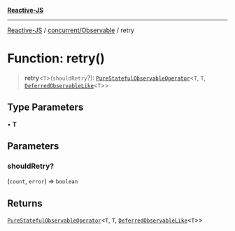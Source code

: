 [**Reactive-JS**](../../../README.md)

***

[Reactive-JS](../../../README.md) / [concurrent/Observable](../README.md) / retry

# Function: retry()

> **retry**\<`T`\>(`shouldRetry`?): [`PureStatefulObservableOperator`](../type-aliases/PureStatefulObservableOperator.md)\<`T`, `T`, [`DeferredObservableLike`](../../interfaces/DeferredObservableLike.md)\<`T`\>\>

## Type Parameters

• **T**

## Parameters

### shouldRetry?

(`count`, `error`) => `boolean`

## Returns

[`PureStatefulObservableOperator`](../type-aliases/PureStatefulObservableOperator.md)\<`T`, `T`, [`DeferredObservableLike`](../../interfaces/DeferredObservableLike.md)\<`T`\>\>
